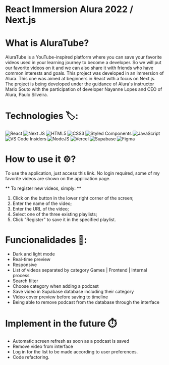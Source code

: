 # React Immersion Alura 2022 / Next.js

# What is AluraTube?

AluraTube is a YouTube-inspired platform where you can save your favorite videos used in your learning journey to become a developer. So we will put our favorite videos on it and we can also share it with friends who have common interests and goals.
This project was developed in an immersion of Alura. This one was aimed at beginners in React with a focus on Next.js. The project is being developed under the guidance of Alura's instructor Mario Souto with the participation of developer Nayanne Lopes and CEO of Alura, Paulo Silveira.

# Technologies 🏷️:

![React](https://img.shields.io/badge/react-%2320232a.svg?style=for-the-badge&logo=react&logoColor=%2361DAFB)
![Next JS](https://img.shields.io/badge/Next-black?style=for-the-badge&logo=next.js&logoColor=white)
![HTML5](https://img.shields.io/badge/html5-%23E34F26.svg?style=for-the-badge&logo=html5&logoColor=white)
![CSS3](https://img.shields.io/badge/css3-%231572B6.svg?style=for-the-badge&logo=css3&logoColor=white)
![Styled Components](https://img.shields.io/badge/styled--components-DB7093?style=for-the-badge&logo=styled-components&logoColor=white)
![JavaScript](https://img.shields.io/badge/javascript-%23323330.svg?style=for-the-badge&logo=javascript&logoColor=%23F7DF1E)
![VS Code Insiders](https://img.shields.io/badge/VS%20Code%20Insiders-35b393.svg?style=for-the-badge&logo=visual-studio-code&logoColor=white)
![NodeJS](https://img.shields.io/badge/node.js-6DA55F?style=for-the-badge&logo=node.js&logoColor=white)
![Vercel](https://img.shields.io/badge/vercel-%23000000.svg?style=for-the-badge&logo=vercel&logoColor=white)
![Supabase](https://img.shields.io/badge/Supabase-3ECF8E?style=for-the-badge&logo=supabase&logoColor=white)
![Figma](https://img.shields.io/badge/figma-%23F24E1E.svg?style=for-the-badge&logo=figma&logoColor=white)

# How to use it ⚙️?

To use the application, just access this link. No login required, some of my favorite videos are shown on the application page.

** To register new videos, simply: **

1. Click on the button in the lower right corner of the screen;
2. Enter the name of the video;
3. Enter the URL of the video;
4. Select one of the three existing playlists;
5. Click "Register" to save it in the specified playlist.

# Funcionalidades 💫:

- Dark and light mode
- Real-time preview
- Responsive
- List of videos separated by category Games | Frontend | Internal process
- Search filter
- Choose category when adding a podcast
- Save video in Supabase database including their category
- Video cover preview before saving to timeline
- Being able to remove podcast from the database through the interface

# Implement in the future ⏱️

- Automatic screen refresh as soon as a podcast is saved
- Remove video from interface
- Log in for the list to be made according to user preferences.
- Code refactoring.
